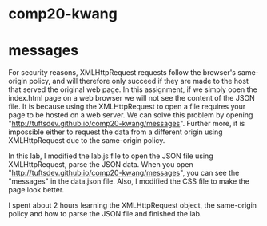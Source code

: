 # comp20-kwang
# messages

For security reasons, XMLHttpRequest requests follow the browser's same-origin policy, and will therefore only succeed if they are made to the host that served the original web page. In this assignment, if we simply open the index.html page on a web browser we will not see the content of the JSON file. It is because using the XMLHttpRequest to open a file requires your page to be hosted on a web server. We can solve this problem by opening "http://tuftsdev.github.io/comp20-kwang/messages". Further more, it is impossible either to request the data from a different origin using XMLHttpRequest due to the same-origin policy.

In this lab, I modified the lab.js file to open the JSON file using XMLHttpRequest, parse the JSON data. When you open "http://tuftsdev.github.io/comp20-kwang/messages", you can see the "messages" in the data.json file. Also, I modified the CSS file to make the page look better.

I spent about 2 hours learning the XMLHttpRequest object, the same-origin policy and how to parse the JSON file and finished the lab.
